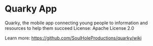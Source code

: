 # Quarky App
Quarky, the mobile app connecting young people to information and resources to help them succeed
License: Apache License 2.0

Learn more: https://github.com/SoulHoleProductions/quarky/wiki
